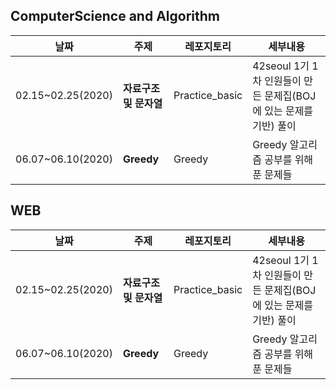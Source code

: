 ## ComputerScience and Algorithm

|날짜|주제|레포지토리|세부내용|
|---|---|---|---|
|02.15~02.25(2020)|**자료구조 및 문자열**|Practice_basic|42seoul 1기 1차 인원들이 만든 문제집(BOJ에 있는 문제를 기반) 풀이|
|06.07~06.10(2020)|**Greedy**|Greedy|Greedy 알고리즘 공부를 위해 푼 문제들|

## WEB

|날짜|주제|레포지토리|세부내용|
|---|---|---|---|
|02.15~02.25(2020)|**자료구조 및 문자열**|Practice_basic|42seoul 1기 1차 인원들이 만든 문제집(BOJ에 있는 문제를 기반) 풀이|
|06.07~06.10(2020)|**Greedy**|Greedy|Greedy 알고리즘 공부를 위해 푼 문제들|
